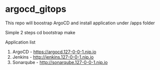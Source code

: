 # argocd_gitops

This repo will boostrap ArgoCD and install application under /apps folder

Simple 2 steps
cd bootstrap
make


Application list
1. ArgoCD - https://argocd.127-0-0-1.nip.io
2. Jenkins - http://jenkins.127-0-0-1.nip.io
3. Sonarqube - http://sonarqube.127-0-0-1.nip.io
